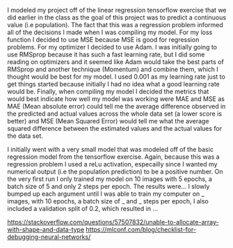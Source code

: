 I modeled my project off of the linear regression tensorflow exercise that we did earlier in the class as the goal of this project was to predict a continuous value (i.e population). The fact that this was a regression problem informed all of the decisions I made when I was compiling my model. For my loss function I decided to use MSE because MSE is good for regression problems. For my optimizer I decided to use Adam. I was initially going to use RMSprop because it has such a fast learning rate, but I did some reading on optimizers and it seemed like Adam would take the best parts of RMSprop and another technique (Momentum) and combine them, which I thought would be best for my model. I used 0.001 as my learning rate just to get things started because initially I had no idea what a good learning rate would be. Finally, when compiling my model I decided the metrics that would best indicate how well my model was working were MAE and MSE as MAE (Mean absolute error) could tell me the average difference observed in the predicted and actual values across the whole data set (a lower score is better) and MSE (Mean Squared Error) would tell me what the average squared difference between the estimated values and the actual values for the data set.

I initially went with a very small model that was modeled off of the basic regression model from the tensorflow exercise. Again, because this was a regression problem I used a reLu activation, especailly since I wanted my numerical output (i.e the population prediction) to be a positive number. On the very first run I only trained my model on 10 images with 5 epochs, a batch size of 5 and only 2 steps per epoch. The results were...  I slowly bumped up each argument until I was able to train my computer on _ images, with 10 epochs, a batch size of _ and _ steps per epoch, I also included a validation split of 0.2, which resulted in ...  

https://stackoverflow.com/questions/57507832/unable-to-allocate-array-with-shape-and-data-type
https://mlconf.com/blog/checklist-for-debugging-neural-networks/
